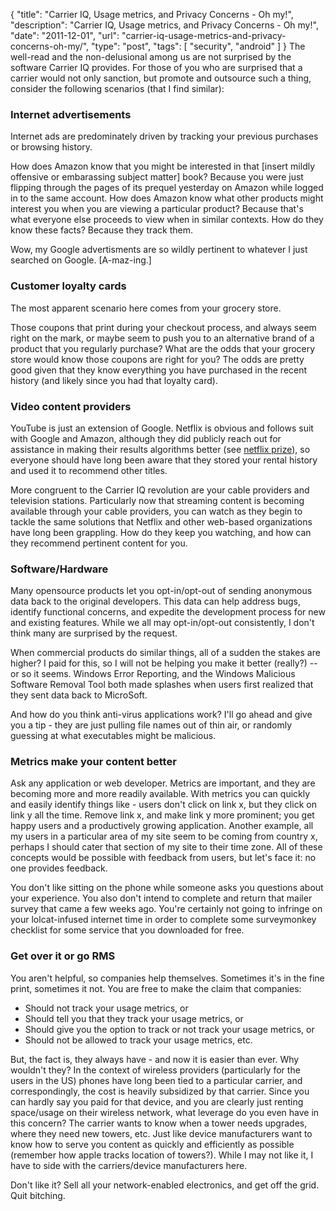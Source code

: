 {
  "title": "Carrier IQ, Usage metrics, and Privacy Concerns - Oh my!",
  "description": "Carrier IQ, Usage metrics, and Privacy Concerns - Oh my!",
  "date": "2011-12-01",
  "url": "carrier-iq-usage-metrics-and-privacy-concerns-oh-my/",
  "type": "post",
  "tags": [
    "security",
    "android"
  ]
}
The well-read and the non-delusional among us are not surprised by the software Carrier IQ provides. For those of you who are surprised that a carrier would not only sanction, but promote and outsource such a thing, consider the following scenarios (that I find similar):

### Internet advertisements

Internet ads are predominately driven by tracking your previous purchases or browsing history. 

How does Amazon know that you might be interested in that [insert mildly offensive or embarassing subject matter] book? Because you were just flipping through the pages of its prequel yesterday on Amazon while logged in to the same account. How does Amazon know what other products might interest you when you are viewing a particular product? Because that's what everyone else proceeds to view when in similar contexts. How do they know these facts?  Because they track them.    

Wow, my Google advertisments are so wildly pertinent to whatever I just searched on Google. [A-maz-ing.]

### Customer loyalty cards

The most apparent scenario here comes from your grocery store. 

Those coupons that print during your checkout process, and always seem right on the mark, or maybe seem to push you to an alternative brand of a product that you regularly purchase? What are the odds that your grocery store would know those coupons are right for you? The odds are pretty good given that they know everything you have purchased in the recent history (and likely since you had that loyalty card).

### Video content providers

YouTube is just an extension of Google. Netflix is obvious and follows suit with Google and Amazon, although they did publicly reach out for assistance in making their results algorithms better (see [netflix prize](http://www.netflixprize.com/index)), so everyone should have long been aware that they stored your rental history and used it to recommend other titles.

More congruent to the Carrier IQ revolution are your cable providers and television stations. Particularly now that streaming content is becoming available through your cable providers, you can watch as they begin to tackle the same solutions that Netflix and other web-based organizations have long been grappling. How do they keep you watching, and how can they recommend pertinent content for you.  

### Software/Hardware

Many opensource products let you opt-in/opt-out of sending anonymous data back to the original developers. This data can help address bugs, identify functional concerns, and expedite the development process for new and existing features. While we all may opt-in/opt-out consistently, I don't think many are surprised by the request.  

When commercial products do similar things, all of a sudden the stakes are higher? I paid for this, so I will not be helping you make it better (really?) -- or so it seems.  Windows Error Reporting, and the Windows Malicious Software Removal Tool both made splashes when users first realized that they sent data back to MicroSoft. 

And how do you think anti-virus applications work? I'll go ahead and give you a tip - they are just pulling file names out of thin air, or randomly guessing at what executables might be malicious. 

### Metrics make your content better

Ask any application or web developer. Metrics are important, and they are becoming more and more readily available. With metrics you can quickly and easily identify things like - users don't click on link x, but they click on link y all the time. Remove link x, and make link y more prominent; you get happy users and a productively growing application. Another example, all my users in a particular area of my site seem to be coming from country x, perhaps I should cater that section of my site to their time zone. All of these concepts would be possible with feedback from users, but let's face it: no one provides feedback.

You don't like sitting on the phone while someone asks you questions about your experience. You also don't intend to complete and return that mailer survey that came a few weeks ago. You're certainly not going to infringe on your lolcat-infused internet time in order to complete some surveymonkey checklist for some service that you downloaded for free.

### Get over it or go RMS

You aren't helpful, so companies help themselves. Sometimes it's in the fine print, sometimes it not. You are free to make the claim that companies:

*   Should not track your usage metrics, or
*   Should tell you that they track your usage metrics, or
*   Should give you the option to track or not track your usage metrics, or
*   Should not be allowed to track your usage metrics, etc.

But, the fact is, they always have - and now it is easier than ever. Why wouldn't they? In the context of wireless providers (particularly for the users in the US) phones have long been tied to a particular carrier, and correspondingly, the cost is heavily subsidized by that carrier. Since you can hardly say you paid for that device, and you are clearly just renting space/usage on their wireless network, what leverage do you even have in this concern? The carrier wants to know when a tower needs upgrades, where they need new towers, etc. Just like device manufacturers want to know how to serve you content as quickly and efficiently as possible (remember how apple tracks location of towers?). While I may not like it, I have to side with the carriers/device manufacturers here.

Don't like it? Sell all your network-enabled electronics, and get off the grid. Quit bitching.
